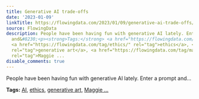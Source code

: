 ```yaml
---
title: Generative AI trade-offs
date: '2023-01-09'
linkTitle: https://flowingdata.com/2023/01/09/generative-ai-trade-offs/
source: FlowingData
description: People have been having fun with generative AI lately. Enter a prompt
  and&#8230;<p><strong>Tags:</strong> <a href="https://flowingdata.com/tag/ai/" rel="tag">AI</a>,
  <a href="https://flowingdata.com/tag/ethics/" rel="tag">ethics</a>, <a href="https://flowingdata.com/tag/generative-art/"
  rel="tag">generative art</a>, <a href="https://flowingdata.com/tag/maggie-appleton/"
  rel="tag">Maggie ...
disable_comments: true
---
```

People have been having fun with generative AI lately. Enter a prompt and&#8230;<p><strong>Tags:</strong> <a href="https://flowingdata.com/tag/ai/" rel="tag">AI</a>, <a href="https://flowingdata.com/tag/ethics/" rel="tag">ethics</a>, <a href="https://flowingdata.com/tag/generative-art/" rel="tag">generative art</a>, <a href="https://flowingdata.com/tag/maggie-appleton/" rel="tag">Maggie ...